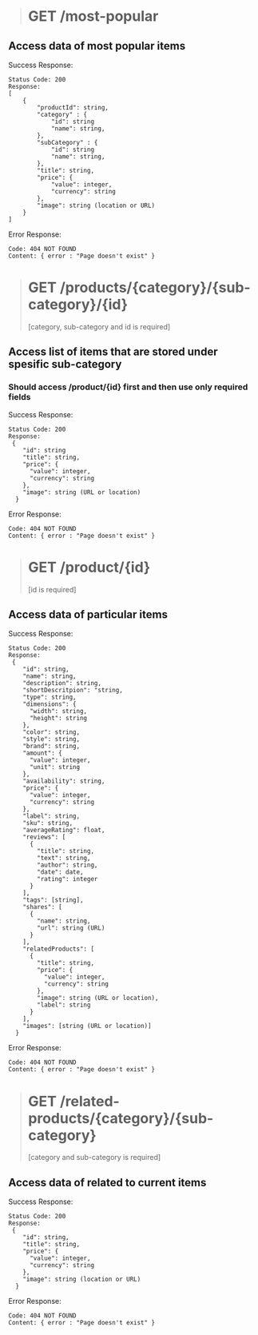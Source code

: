># GET /most-popular
>
## Access data of most popular items
Success Response:
```
Status Code: 200
Response:
[
    {
        "productId": string,
        "category" : {
            "id": string
            "name": string,
        },
        "subCategory" : {
            "id": string
            "name": string,
        },
        "title": string,
        "price": {
            "value": integer,
            "currency": string
        },
        "image": string (location or URL)
    }
]
```
Error Response:
```
Code: 404 NOT FOUND
Content: { error : "Page doesn't exist" }
```

># GET /products/{category}/{sub-category}/{id}
>[category, sub-category and id is required]
## Access list of items that are stored under spesific sub-category
### Should access /product/{id} first and then use only required fields
Success Response:
```
Status Code: 200
Response:
 {
    "id": string
    "title": string,
    "price": {
      "value": integer,
      "currency": string
    },
    "image": string (URL or location)
  }
```
Error Response:
```
Code: 404 NOT FOUND
Content: { error : "Page doesn't exist" }
```

># GET /product/{id}
>[id is required]
## Access data of particular items
Success Response:
```
Status Code: 200
Response:
 {
    "id": string,
    "name": string,
    "description": string,
    "shortDescritpion": "string,
    "type": string,
    "dimensions": {
      "width": string,
      "height": string
    },
    "color": string,
    "style": string,
    "brand": string,
    "amount": {
      "value": integer,
      "unit": string
    },
    "availability": string,
    "price": {
      "value": integer,
      "currency": string
    },
    "label": string,
    "sku": string,
    "averageRating": float,
    "reviews": [
      {
        "title": string,
        "text": string,
        "author": string,
        "date": date,
        "rating": integer
      }
    ],
    "tags": [string],
    "shares": [
      {
        "name": string,
        "url": string (URL)
      }
    ],
    "relatedProducts": [
      {
        "title": string,
        "price": {
          "value": integer,
          "currency": string
        },
        "image": string (URL or location),
        "label": string
      }
    ],
    "images": [string (URL or location)]
  }
```
Error Response:
```
Code: 404 NOT FOUND
Content: { error : "Page doesn't exist" }
```

># GET /related-products/{category}/{sub-category}
>[category and sub-category is required]
## Access data of related to current items
Success Response:
```
Status Code: 200
Response:
 {
    "id": string,
    "title": string,
    "price": {
      "value": integer,
      "currency": string
    },
    "image": string (location or URL)
  }
```
Error Response:
```
Code: 404 NOT FOUND
Content: { error : "Page doesn't exist" }
```